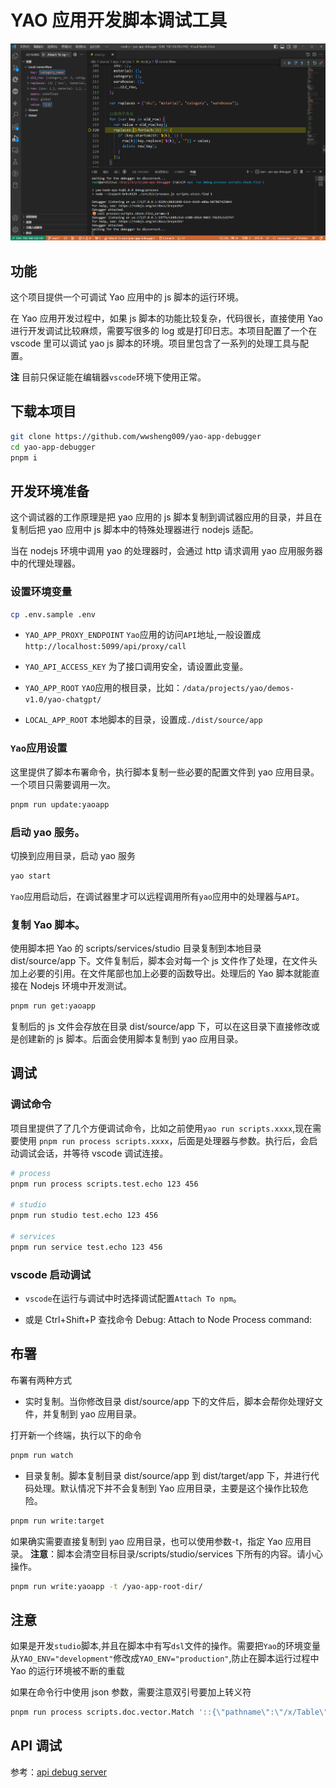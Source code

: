 # YAO 应用开发脚本调试工具

![](./docs/public/yao-js-debug.png)

## 功能

这个项目提供一个可调试 Yao 应用中的 js 脚本的运行环境。

在 Yao 应用开发过程中，如果 js 脚本的功能比较复杂，代码很长，直接使用 Yao 进行开发调试比较麻烦，需要写很多的 log 或是打印日志。本项目配置了一个在 vscode 里可以调试 yao js 脚本的环境。项目里包含了一系列的处理工具与配置。

**注** 目前只保证能在编辑器`vscode`环境下使用正常。

## 下载本项目

```sh
git clone https://github.com/wwsheng009/yao-app-debugger
cd yao-app-debugger
pnpm i
```

## 开发环境准备

这个调试器的工作原理是把 yao 应用的 js 脚本复制到调试器应用的目录，并且在复制后把 yao 应用中 js 脚本中的特殊处理器进行 nodejs 适配。

当在 nodejs 环境中调用 yao 的处理器时，会通过 http 请求调用 yao 应用服务器中的代理处理器。

### 设置环境变量

```sh
cp .env.sample .env
```

- `YAO_APP_PROXY_ENDPOINT`
  `Yao`应用的访问`API`地址,一般设置成`http://localhost:5099/api/proxy/call`
- `YAO_API_ACCESS_KEY`
  为了接口调用安全，请设置此变量。

- `YAO_APP_ROOT`
  `YAO`应用的根目录，比如：`/data/projects/yao/demos-v1.0/yao-chatgpt/`

- `LOCAL_APP_ROOT`
  本地脚本的目录，设置成`./dist/source/app`

### `Yao`应用设置

这里提供了脚本布署命令，执行脚本复制一些必要的配置文件到 yao 应用目录。一个项目只需要调用一次。

```sh
pnpm run update:yaoapp
```

### 启动 yao 服务。

切换到应用目录，启动 yao 服务

```sh
yao start
```

`Yao`应用启动后，在调试器里才可以远程调用所有`yao`应用中的处理器与`API`。

### 复制 Yao 脚本。

使用脚本把 Yao 的 scripts/services/studio 目录复制到本地目录 dist/source/app 下。文件复制后，脚本会对每一个 js 文件作了处理，在文件头加上必要的引用。在文件尾部也加上必要的函数导出。处理后的 Yao 脚本就能直接在 Nodejs 环境中开发测试。

```sh
pnpm run get:yaoapp
```

复制后的 js 文件会存放在目录 dist/source/app 下，可以在这目录下直接修改或是创建新的 js 脚本。后面会使用脚本复制到 yao 应用目录。

## 调试

### 调试命令

项目里提供了了几个方便调试命令，比如之前使用`yao run scripts.xxxx`,现在需要使用 `pnpm run process scripts.xxxx`，后面是处理器与参数。执行后，会启动调试会话，并等待 vscode 调试连接。

```sh
# process
pnpm run process scripts.test.echo 123 456

# studio
pnpm run studio test.echo 123 456

# services
pnpm run service test.echo 123 456
```

### vscode 启动调试

- `vscode`在运行与调试中时选择调试配置`Attach To npm`。

- 或是 Ctrl+Shift+P 查找命令 Debug: Attach to Node Process command:

## 布署

布署有两种方式

- 实时复制。当你修改目录 dist/source/app 下的文件后，脚本会帮你处理好文件，并复制到 yao 应用目录。

打开新一个终端，执行以下的命令

```sh
pnpm run watch
```

- 目录复制。脚本复制目录 dist/source/app 到 dist/target/app 下，并进行代码处理。默认情况下并不会复制到 Yao 应用目录，主要是这个操作比较危险。

```sh
pnpm run write:target
```

如果确实需要直接复制到 yao 应用目录，也可以使用参数-t，指定 Yao 应用目录。
**注意**：脚本会清空目标目录/scripts/studio/services 下所有的内容。请小心操作。

```sh
pnpm run write:yaoapp -t /yao-app-root-dir/
```

## 注意

如果是开发`studio`脚本,并且在脚本中有写`dsl`文件的操作。需要把`Yao`的环境变量从`YAO_ENV="development"`修改成`YAO_ENV="production"`,防止在脚本运行过程中 Yao 的运行环境被不断的重载

如果在命令行中使用 json 参数，需要注意双引号要加上转义符

```sh
pnpm run process scripts.doc.vector.Match '::{\"pathname\":\"/x/Table\"}' '::[{\"role\":\"user\", \"content\":\"Yao 是什么\"}]'
```

## API 调试

参考：[api debug server](server.md)
